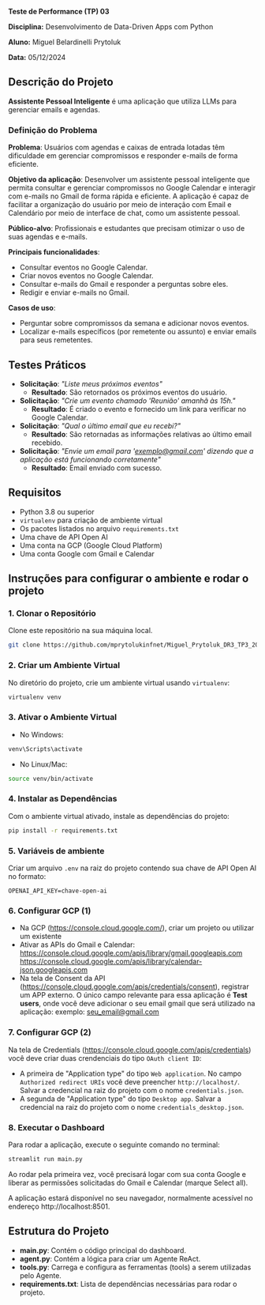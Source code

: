 **Teste de Performance (TP) 03**

**Disciplina:** Desenvolvimento de Data-Driven Apps com Python

**Aluno:** Miguel Belardinelli Prytoluk

**Data:** 05/12/2024


## Descrição do Projeto
**Assistente Pessoal Inteligente** é uma aplicação que utiliza LLMs para gerenciar emails e agendas.

### Definição do Problema
**Problema**: Usuários com agendas e caixas de entrada lotadas têm dificuldade em gerenciar compromissos e responder e-mails de forma eficiente.

**Objetivo da aplicação**: Desenvolver um assistente pessoal inteligente que permita consultar e gerenciar compromissos no Google Calendar e interagir com e-mails no Gmail de forma rápida e eficiente. A aplicação é capaz de facilitar a organização do usuário por meio de interação com Email e Calendário por meio de interface de chat, como um assistente pessoal.

**Público-alvo**: Profissionais e estudantes que precisam otimizar o uso de suas agendas e e-mails.

**Principais funcionalidades**:
- Consultar eventos no Google Calendar.
- Criar novos eventos no Google Calendar.
- Consultar e-mails do Gmail e responder a perguntas sobre eles.
- Redigir e enviar e-mails no Gmail.

**Casos de uso**:
- Perguntar sobre compromissos da semana e adicionar novos eventos.
- Localizar e-mails específicos (por remetente ou assunto) e enviar emails para seus remetentes.

## Testes Práticos
- **Solicitação**: *"Liste meus próximos eventos"*
    - **Resultado**: São retornados os próximos eventos do usuário.
- **Solicitação**: *"Crie um evento chamado 'Reunião' amanhã às 15h."*
    - **Resultado**: É criado o evento e fornecido um link para verificar no Google Calendar.
- **Solicitação**: *"Qual o último email que eu recebi?"*
    - **Resultado**: São retornadas as informações relativas ao último email recebido.
- **Solicitação**: *"Envie um email para 'exemplo@gmail.com' dizendo que a aplicação está funcionando corretamente"*
    - **Resultado**: Email enviado com sucesso.

## Requisitos

- Python 3.8 ou superior
- `virtualenv` para criação de ambiente virtual
- Os pacotes listados no arquivo `requirements.txt`
- Uma chave de API Open AI
- Uma conta na GCP (Google Cloud Platform)
- Uma conta Google com Gmail e Calendar

## Instruções para configurar o ambiente e rodar o projeto

### 1. Clonar o Repositório

Clone este repositório na sua máquina local.

```bash
git clone https://github.com/mprytolukinfnet/Miguel_Prytoluk_DR3_TP3_2024_2.git
```

### 2. Criar um Ambiente Virtual

No diretório do projeto, crie um ambiente virtual usando `virtualenv`:

```bash
virtualenv venv
```

### 3. Ativar o Ambiente Virtual
- No Windows:
```bash
venv\Scripts\activate
```

- No Linux/Mac:
```bash
source venv/bin/activate
```

### 4. Instalar as Dependências

Com o ambiente virtual ativado, instale as dependências do projeto:
```bash
pip install -r requirements.txt
```

### 5. Variáveis de ambiente

Criar um arquivo `.env` na raiz do projeto contendo sua chave de API Open AI no formato:
```env
OPENAI_API_KEY=chave-open-ai
```

### 6. Configurar GCP (1)

- Na GCP (https://console.cloud.google.com/), criar um projeto ou utilizar um existente
- Ativar as APIs do Gmail e Calendar:
https://console.cloud.google.com/apis/library/gmail.googleapis.com
https://console.cloud.google.com/apis/library/calendar-json.googleapis.com
- Na tela de Consent da API (https://console.cloud.google.com/apis/credentials/consent), registrar um APP externo. O único campo relevante para essa aplicação é **Test users**, onde você deve adicionar o seu email gmail que será utilizado na aplicação: exemplo: seu_email@gmail.com
### 7. Configurar GCP (2)
Na tela de Credentials (https://console.cloud.google.com/apis/credentials) você deve criar duas crendenciais do tipo `OAuth client ID`:
- A primeira de "Application type" do tipo `Web application`. No campo `Authorized redirect URIs`
você deve preencher `http://localhost/`. Salvar a credencial na raiz do projeto com o nome `credentials.json`.
- A segunda de "Application type" do tipo `Desktop app`. Salvar a credencial na raiz do projeto com o nome `credentials_desktop.json`.

### 8. Executar o Dashboard
Para rodar a aplicação, execute o seguinte comando no terminal:
```bash
streamlit run main.py
```

Ao rodar pela primeira vez, você precisará logar com sua conta Google e liberar as permissões solicitadas do Gmail e Calendar (marque Select all).

A aplicação estará disponível no seu navegador, normalmente acessível no endereço http://localhost:8501.

## Estrutura do Projeto
- **main.py**: Contém o código principal do dashboard.
- **agent.py**: Contém a lógica para criar um Agente ReAct.
- **tools.py**: Carrega e configura as ferramentas (tools) a serem utilizadas pelo Agente.
- **requirements.txt**: Lista de dependências necessárias para rodar o projeto.
